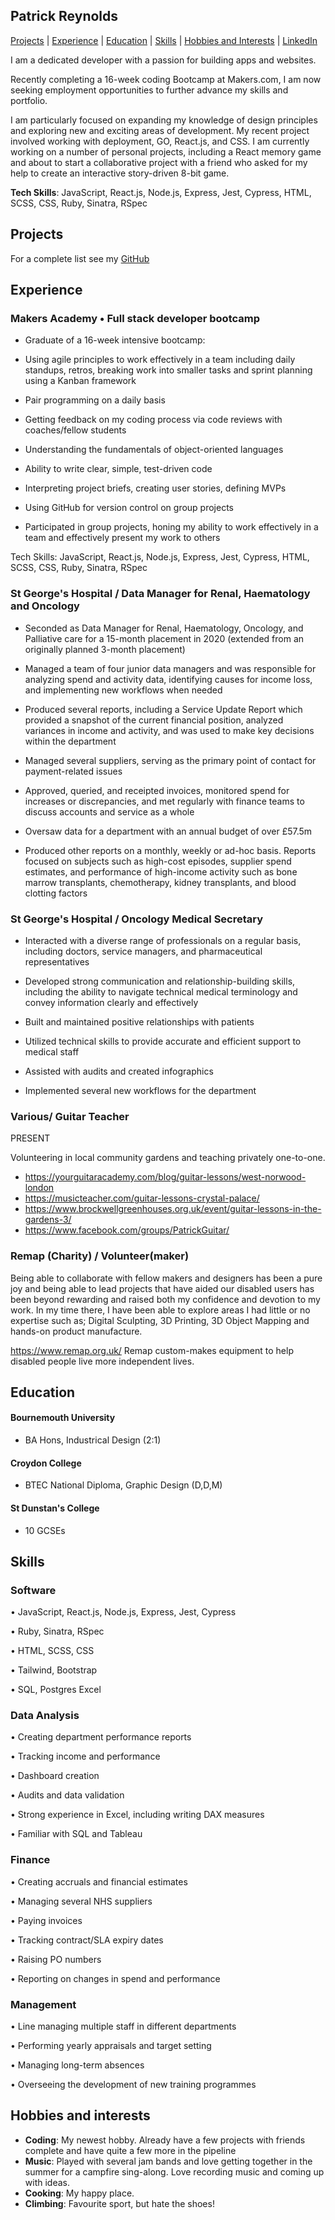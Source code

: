 ## Patrick Reynolds

[Projects](#projects) | [Experience](#experience) | [Education](#education) | [Skills](#skills) | [Hobbies and Interests](#hobbies-and-interests) | [LinkedIn](http://www.linkedin.com/in/reynolds-patrick) 

I am a dedicated developer with a passion for building apps and websites. 

Recently completing a 16-week coding Bootcamp at Makers.com, I am now seeking employment opportunities to further advance my skills and portfolio.

 I am particularly focused on expanding my knowledge of design principles and exploring new and exciting areas of development. My recent project involved working with deployment, GO, React.js, and CSS. I am currently working on a number of personal projects, including a React memory game and about to start a collaborative project with a friend who asked for my help to create an interactive story-driven 8-bit game.


**Tech Skills**: JavaScript, React.js, Node.js, Express, Jest, Cypress, HTML, SCSS, CSS, Ruby, Sinatra, RSpec

## Projects

<!-- |---        |---         |---           |
| [Pair Up](https://github.com/clarebudds/Pair-Up) | A website to pair program with fellow coders. Final group project at Makers. | MongoDB, Express, React, JavaScript, Nodejs, Cypress, Jest |
| [MakersBnB](https://github.com/clarebudds/makers_bnb) | A website in the style of AirBnB where users could list and book properties. First group project at Makers. | Ruby, PostgreSQL, RSpec, HTML, CSS |
| [Fakebook](https://github.com/clarebudds/the-fakebook) | Created a clone of facebook - a group project learning how to navigate an existing codebase. | JavaScript, Mongoose, Handlebars, React, HTML, CSS |
| [Bank Tech Test](https://github.com/clarebudds/bank_tech_test) | A bank simulator using OOP design and TDD skills. | JavaScript, Nodejs, Jest |

 -->
For a complete list see my [GitHub](https://github.com/PatrickReynoldsCoding)


## Experience

### Makers Academy • Full stack developer bootcamp 
* Graduate of a 16-week intensive bootcamp:

* Using agile principles to work effectively in a team including daily standups, retros, breaking work into smaller tasks and sprint planning using a Kanban framework

* Pair programming on a daily basis

* Getting feedback on my coding process via code reviews with coaches/fellow students

* Understanding the fundamentals of object-oriented languages

* Ability to write clear, simple, test-driven code

* Interpreting project briefs, creating user stories, defining MVPs

* Using GitHub for version control on group projects

* Participated in group projects, honing my ability to work effectively in a team and effectively present my work to others
 
Tech Skills: JavaScript, React.js, Node.js, Express, Jest, Cypress, HTML, SCSS, CSS, Ruby, Sinatra, RSpec



### St George's Hospital / Data Manager for Renal, Haematology and Oncology
* Seconded as Data Manager for Renal, Haematology, Oncology, and Palliative care for a 15-month placement in 2020 (extended from an originally planned 3-month placement)

* Managed a team of four junior data managers and was responsible for analyzing spend and activity data, identifying causes for income loss, and implementing new workflows when needed

* Produced several reports, including a Service Update Report which provided a snapshot of the current financial position, analyzed variances in income and activity, and was used to make key decisions within the department

* Managed several suppliers, serving as the primary point of contact for payment-related issues

* Approved, queried, and receipted invoices, monitored spend for increases or discrepancies, and met regularly with finance teams to discuss accounts and service as a whole

* Oversaw data for a department with an annual budget of over £57.5m

* Produced other reports on a monthly, weekly or ad-hoc basis. Reports focused on subjects such as high-cost episodes, supplier spend estimates, and performance of high-income activity such as bone marrow transplants, chemotherapy, kidney transplants, and blood clotting factors


### St George's Hospital / Oncology Medical Secretary
* Interacted with a diverse range of professionals on a regular basis, including doctors, service managers, and pharmaceutical representatives

* Developed strong communication and relationship-building skills, including the ability to navigate technical medical terminology and convey information clearly and effectively

* Built and maintained positive relationships with patients

* Utilized technical skills to provide accurate and efficient support to medical staff

* Assisted with audits and created infographics

* Implemented several new workflows for the department

### Various/ Guitar Teacher
PRESENT

Volunteering in local community gardens and teaching privately one-to-one.
* https://yourguitaracademy.com/blog/guitar-lessons/west-norwood-london
* https://musicteacher.com/guitar-lessons-crystal-palace/
* https://www.brockwellgreenhouses.org.uk/event/guitar-lessons-in-the-gardens-3/ 
* https://www.facebook.com/groups/PatrickGuitar/


### Remap (Charity) / Volunteer(maker)
Being able to collaborate with fellow makers and designers has been a pure joy and being able to lead projects that have aided our disabled users has been beyond rewarding and raised both my confidence and devotion to my work.
In my time there, I have been able to explore areas I had little or no expertise such as;   Digital Sculpting, 3D Printing, 3D Object Mapping and hands-on product manufacture.

https://www.remap.org.uk/ Remap custom-makes equipment to help disabled people live more independent lives.


## Education

#### Bournemouth University
* BA Hons, Industrical Design (2:1)

#### Croydon College
* BTEC National Diploma, Graphic Design (D,D,M)

#### St Dunstan's College
* 10 GCSEs


## Skills

### Software
• JavaScript, React.js, Node.js, Express, Jest, Cypress

• Ruby, Sinatra, RSpec

• HTML, SCSS, CSS

• Tailwind, Bootstrap

• SQL, Postgres Excel

### Data Analysis
• Creating department performance reports

• Tracking income and performance

• Dashboard creation

• Audits and data validation

• Strong experience in Excel, including writing DAX measures

• Familiar with SQL and Tableau


### Finance
• Creating accruals and financial estimates

• Managing several NHS suppliers

• Paying invoices

• Tracking contract/SLA expiry dates

• Raising PO numbers

• Reporting on changes in spend and performance

### Management
• Line managing multiple staff in different departments

• Performing yearly appraisals and target setting

• Managing long-term absences

• Overseeing the development of new training programmes

## Hobbies and interests
- **Coding**: My newest hobby. Already have a few projects with friends complete and have quite a few more in the pipeline
- **Music**: Played with several jam bands and love getting together in the summer for a campfire sing-along. Love recording music and coming up with ideas.
- **Cooking**: My happy place.
- **Climbing**: Favourite sport, but hate the shoes!

